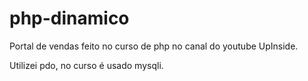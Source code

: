 # php-dinamico
Portal de vendas feito no curso de php no canal do youtube UpInside.

Utilizei pdo, no curso é usado mysqli.
